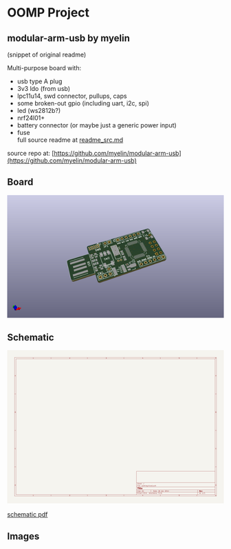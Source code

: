 # OOMP Project  
## modular-arm-usb  by myelin  
  
(snippet of original readme)  
  
Multi-purpose board with:  
  
- usb type A plug  
- 3v3 ldo (from usb)  
- lpc11u14, swd connector, pullups, caps  
- some broken-out gpio (including uart, i2c, spi)  
- led (ws2812b?)  
- nrf24l01+  
- battery connector (or maybe just a generic power input)  
- fuse  
  full source readme at [readme_src.md](readme_src.md)  
  
source repo at: [https://github.com/myelin/modular-arm-usb](https://github.com/myelin/modular-arm-usb)  
## Board  
  
[![working_3d.png](working_3d_600.png)](working_3d.png)  
## Schematic  
  
[![working_schematic.png](working_schematic_600.png)](working_schematic.png)  
  
[schematic pdf](working_schematic.pdf)  
## Images  
